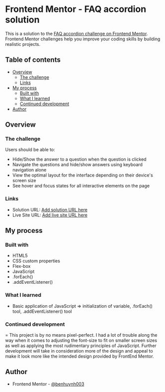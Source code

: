 # Frontend Mentor - FAQ accordion solution

This is a solution to the [FAQ accordion challenge on Frontend Mentor](https://www.frontendmentor.io/challenges/faq-accordion-wyfFdeBwBz). Frontend Mentor challenges help you improve your coding skills by building realistic projects. 

## Table of contents

- [Overview](#overview)
  - [The challenge](#the-challenge)
  - [Links](#links)
- [My process](#my-process)
  - [Built with](#built-with)
  - [What I learned](#what-i-learned)
  - [Continued development](#continued-development)
- [Author](#author)

## Overview

### The challenge

Users should be able to:

- Hide/Show the answer to a question when the question is clicked
- Navigate the questions and hide/show answers using keyboard navigation alone
- View the optimal layout for the interface depending on their device's screen size
- See hover and focus states for all interactive elements on the page

### Links

- Solution URL: [Add solution URL here](https://your-solution-url.com)
- Live Site URL: [Add live site URL here](https://your-live-site-url.com)

## My process

### Built with

- HTML5
- CSS custom properties
- Flex-box
- JavaScript
 - .forEach()
 - .addEventListener()

### What I learned

- Basic application of JavaScript => initialization of variable, .forEach() tool, .addEventListener() tool

### Continued development

= This project is by no means pixel-perfect. I had a lot of trouble along the way when it comes to adjusting the font-size to fit on smaller screen sizes as well as applying the most rudimentary principles of JavaScript. Further development will take in consideration more of the design and appeal to make it look more like the intended design provided by FrontEnd Mentor.  

## Author

- Frontend Mentor - [@benhuynh003](https://www.frontendmentor.io/profile/benhuynh003)
